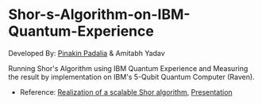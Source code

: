 # Shor-s-Algorithm-on-IBM-Quantum-Experience

Developed By:
[Pinakin Padalia](https://github.com/pinpad9) & Amitabh Yadav

Running Shor's Algorithm using IBM Quantum Experience and Measuring the result by implementation on IBM's 5-Qubit Quantum Computer (Raven).
- Reference: 
[Realization of a scalable Shor algorithm](https://arxiv.org/abs/1507.08852), 
[Presentation](http://amitabhyadav.github.io/files/shor_final.pdf)
